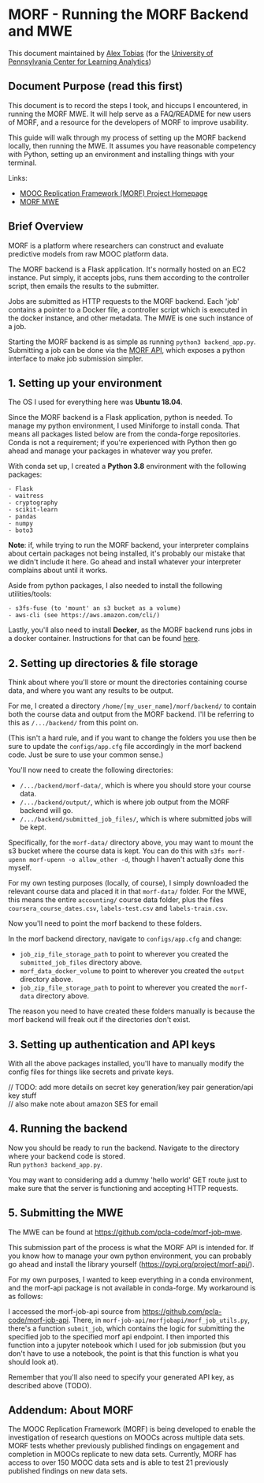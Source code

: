 # MORF - Running the MORF Backend and MWE
This document maintained by [Alex Tobias](https://github.com/alextobias) (for the [University of Pennsylvania Center for Learning Analytics]((https://www.upenn.edu/learninganalytics/)))

## Document Purpose (read this first)

This document is to record the steps I took, and hiccups I encountered, in running the MORF MWE. It will help serve as a FAQ/README for new users of MORF, and a resource for the developers of MORF to improve usability.

This guide will walk through my process of setting up the MORF backend locally, then running the MWE. It assumes you have reasonable competency with Python, setting up an environment and installing things with your terminal.

Links:
- [MOOC Replication Framework (MORF) Project Homepage](https://educational-technology-collective.github.io/morf/)
- [MORF MWE](https://github.com/pcla-code/morf-job-mwe)

## Brief Overview
MORF is a platform where researchers can construct and evaluate predictive models from raw MOOC platform data. 

The MORF backend is a Flask application. It's normally hosted on an EC2 instance. Put simply, it accepts jobs, runs them according to the controller script, then emails the results to the submitter.

Jobs are submitted as HTTP requests to the MORF backend. Each 'job' contains a pointer to a Docker file, a controller script which is executed in the docker instance, and other metadata. The MWE is one such instance of a job.

Starting the MORF backend is as simple as running `python3 backend_app.py`.  
Submitting a job can be done via the [MORF API](https://educational-technology-collective.github.io/morf/documentation/#morf-20-api), which exposes a python interface to make job submission simpler.

## 1. Setting up your environment
The OS I used for everything here was **Ubuntu 18.04**.

Since the MORF backend is a Flask application, python is needed. To manage my python environment, I used Miniforge to install conda. That means all packages listed below are from the conda-forge repositories. Conda is not a requirement; if you're experienced with Python then go ahead and manage your packages in whatever way you prefer.

With conda set up, I created a **Python 3.8** environment with the following packages:
```
- Flask
- waitress
- cryptography
- scikit-learn
- pandas
- numpy
- boto3
```

**Note**: if, while trying to run the MORF backend, your interpreter complains about certain packages not being installed, it's probably our mistake that we didn't include it here. Go ahead and install whatever your interpreter complains about until it works.

Aside from python packages, I also needed to install the following utilities/tools:
```
- s3fs-fuse (to 'mount' an s3 bucket as a volume)
- aws-cli (see https://aws.amazon.com/cli/)
```

Lastly, you'll also need to install **Docker**, as the MORF backend runs jobs in a docker container. Instructions for that can be found [here](https://www.docker.com/get-started).

## 2. Setting up directories & file storage

Think about where you'll store or mount the directories containing course data, and where you want any results to be output.

For me, I created a directory `/home/[my_user_name]/morf/backend/` to contain both the course data and output from the MORF backend. I'll be referring to this as `/.../backend/` from this point on.

(This isn't a hard rule, and if you want to change the folders you use then be sure to update the `configs/app.cfg` file accordingly in the morf backend code. Just be sure to use your common sense.)

You'll now need to create the following directories:
- `/.../backend/morf-data/`, which is where you should store your course data.
- `/.../backend/output/`, which is where job output from the MORF backend will go. 
- `/.../backend/submitted_job_files/`, which is where submitted jobs will be kept.


Specifically, for the `morf-data/` directory above, you may want to mount the s3 bucket where the course data is kept. You can do this with `s3fs morf-upenn morf-upenn -o allow_other -d`, though I haven't actually done this myself.

For my own testing purposes (locally, of course), I simply downloaded the relevant course data and placed  it in that `morf-data/` folder. For the MWE, this means the entire `accounting/` course data folder, plus the files `coursera_course_dates.csv`, `labels-test.csv` and `labels-train.csv`.

Now you'll need to point the morf backend to these folders.

In the morf backend directory, navigate to `configs/app.cfg` and change:
- `job_zip_file_storage_path` to point to wherever you created the `submitted_job_files` directory above.
- `morf_data_docker_volume` to point to wherever you created the `output` directory above.
- `job_zip_file_storage_path` to point to wherever you created the `morf-data` directory above.

The reason you need to have created these folders manually is because the morf backend will freak out if the directories don't exist.

## 3. Setting up authentication and API keys
With all the above packages installed, you'll have to manually modify the config files for things like secrets and private keys.

// TODO: add more details on secret key generation/key pair generation/api key stuff  
// also make note about amazon SES for email

## 4. Running the backend
Now you should be ready to run the backend. Navigate to the directory where your backend code is stored.  
Run `python3 backend_app.py`.

You may want to considering add a dummy 'hello world' GET route just to make sure that the server is functioning and accepting HTTP requests. 

## 5. Submitting the MWE
The MWE can be found at https://github.com/pcla-code/morf-job-mwe.

This submission part of the process is what the MORF API is intended for. If you know how to manage your own python environment, you can probably go ahead and install the library yourself (https://pypi.org/project/morf-api/).

For my own purposes, I wanted to keep everything in a conda environment, and the morf-api package is not available in conda-forge. My workaround is as follows:

I accessed the morf-job-api source from https://github.com/pcla-code/morf-job-api. There, in `morf-job-api/morfjobapi/morf_job_utils.py`, there's a function `submit_job`, which contains the logic for submitting the specified job to the specified morf api endpoint. I then imported this function into a jupyter notebook which I used for job submission (but you don't have to use a notebook, the point is that this function is what you should look at).

Remember that you'll also need to specify your generated API key, as described above (TODO).


## Addendum: About MORF
The MOOC Replication Framework (MORF) is being developed to enable the investigation of research questions on MOOCs across multiple data sets. MORF tests whether previously published findings on engagement and completion in MOOCs replicate to new data sets. Currently, MORF has access to over 150 MOOC data sets and is able to test 21 previously published findings on new data sets.

